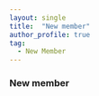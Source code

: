 ```yaml
---
layout: single
title:  "New member"
author_profile: true
tag: 
  - New Member
---
```


### New member
